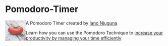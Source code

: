 # Pomodoro-Timer

<a href="Photo of a Tomato captured by monicore"><img src="img/tomato-monicore.jpg" align="left" height="65" width="65" ></a>

A Pomodoro Timer created by [Iano Njuguna](https://github.com/IanoNjuguna)

Learn how you can use the Pomodoro Technique to [increase your productivity by managing your time efficiently](https://medium.com/toi-kratistoi/the-pomodoro-technique-38c91f101588&width=300)
